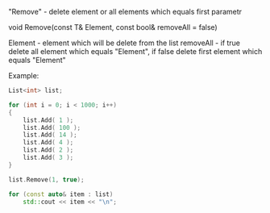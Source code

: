 "Remove" - delete element or all elements which equals first parametr

void Remove(const T& Element, const bool& removeAll = false)

Element - element which will be delete from the list
removeAll - if true delete all element which equals "Element", if false delete first element which equals "Element"

Example:

```C++
List<int> list;

for (int i = 0; i < 1000; i++)
{
	list.Add( 1 );
	list.Add( 100 );
	list.Add( 14 );
	list.Add( 4 );
	list.Add( 2 );
	list.Add( 3 );
}

list.Remove(1, true);

for (const auto& item : list)
	std::cout << item << "\n";
```